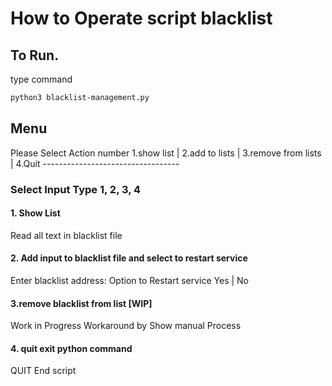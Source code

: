 # How to Operate script blacklist

## To Run.

 type command  

 ```sh
 python3 blacklist-management.py 
``` 

## Menu

Please Select Action number
        1.show list |  2.add to lists | 3.remove from lists | 4.Quit
        ----------------------------------
### Select Input Type 1, 2, 3, 4

#### 1. Show List

 Read all text in blacklist file

#### 2. Add input to blacklist file and select to restart service

 Enter blacklist address: 
 Option to Restart service Yes | No

#### 3.remove blacklist from list [WIP] 

 Work in Progress
 Workaround by Show manual Process

#### 4. quit exit python command 
QUIT End script